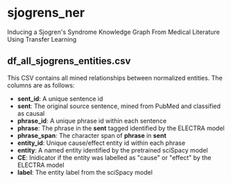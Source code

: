 # sjogrens_ner
Inducing a Sjogren's Syndrome Knowledge Graph From Medical Literature Using Transfer Learning

## df_all_sjogrens_entities.csv

This CSV contains all mined relationships between normalized entities. The columns are as follows:

* __sent_id__: A unique sentence id 
* __sent__: The original source sentence, mined from PubMed and classified as causal
* __phrase_id__: A unique phrase id within each sentence
* __phrase__: The phrase in the __sent__ tagged identified by the ELECTRA model
* __phrase_span__: The character span of __phrase__ in __sent__
* __entity_id__: Unique cause/effect entity id within each phrase
* __entity__: A named entity identified by the pretrained sciSpacy model
* __CE__: Inidicator if the entity was labelled as "cause" or "effect" by the ELECTRA model
* __label__: The entity label from the sciSpacy model
